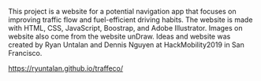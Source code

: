 This project is a website for a potential navigation app that focuses on improving traffic flow and fuel-efficient driving habits. The website is made with HTML, CSS, JavaScript, Boostrap, and Adobe Illustrator. Images on website also come from the website unDraw. Ideas and website was created by Ryan Untalan and Dennis Nguyen at HackMobility2019 in San Francisco.

https://ryuntalan.github.io/traffeco/
